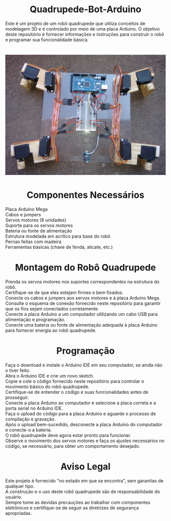 <h1 align="center">Quadrupede-Bot-Arduino</h1>

Este é um projeto de um robô quadrupede que utiliza conceitos de modelagem 3D e 
é controlado por meio de uma placa Arduino. O objetivo deste repositório é fornecer informações e instruções
para construir o robô e programar sua funcionalidade básica.

<h1 align="center"><img src="Quadrupedi BOT.jpg"></h1>

<h1 align="center">Componentes Necessários</h1>
Placa Arduino Mega<br>
Cabos e jumpers<br>
Servos motores (8 unidades)<br>
Suporte para os servos motores<br>
Bateria ou fonte de alimentação<br>
Estrutura modelada em acrílico para base do robô<br>
Pernas feitas com madeira<br>
Ferramentas básicas (chave de fenda, alicate, etc.)<br>

<h1 align="center">Montagem do Robô Quadrupede</h1>

Prenda os servos motores nos suportes correspondentes na estrutura do robô.<br> 
Certifique-se de que eles estejam firmes e bem fixados.<br>
Conecte os cabos e jumpers aos servos motores e à placa Arduino Mega.<br> 
Consulte o esquema de conexão fornecido neste repositório para garantir que os fios sejam conectados corretamente.<br>
Conecte a placa Arduino a um computador utilizando um cabo USB para alimentação e programação.<br>
Conecte uma bateria ou fonte de alimentação adequada à placa Arduino para fornecer energia ao robô quadrupede.<br>

<h1 align="center">Programação</h1>

Faça o download e instale o Arduino IDE em seu computador, se ainda não o tiver feito.<br>
Abra o Arduino IDE e crie um novo sketch.<br>
Copie e cole o código fornecido neste repositório para controlar o movimento básico do robô quadrupede.<br> 
Certifique-se de entender o código e suas funcionalidades antes de prosseguir.<br>
Conecte a placa Arduino ao computador e selecione a placa correta e a porta serial no Arduino IDE.<br>
Faça o upload do código para a placa Arduino e aguarde o processo de compilação e gravação.<br>
Após o upload bem-sucedido, desconecte a placa Arduino do computador e conecte-o a bateria.<br>
O robô quadrupede deve agora estar pronto para funcionar.<br>
Observe o movimento dos servos motores e faça os ajustes necessários no código, se necessário, para obter um comportamento desejado.<br>

<h1 align="center">Aviso Legal</h1>
Este projeto é fornecido "no estado em que se encontra", sem garantias de qualquer tipo.<br>
A construção e o uso deste robô quadrupede são de responsabilidade do usuário.<br> 
Sempre tome as devidas precauções ao trabalhar com componentes eletrônicos e certifique-se de seguir as diretrizes de segurança apropriadas.
